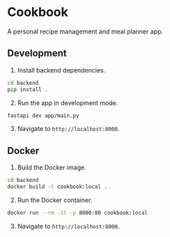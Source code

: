 # Cookbook

A personal recipe management and meal planner app.

## Development

1. Install backend dependencies.

```bash
cd backend
pip install .
```

2. Run the app in development mode.

```bash
fastapi dev app/main.py
```

3. Navigate to `http://localhost:8000`.

## Docker

1. Build the Docker image.

```bash
cd backend
docker build -t cookbook:local .
```

2. Run the Docker container.

```bash
docker run --rm -it -p 8000:80 cookbook:local
```

3. Navigate to `http://localhost:8000`.
